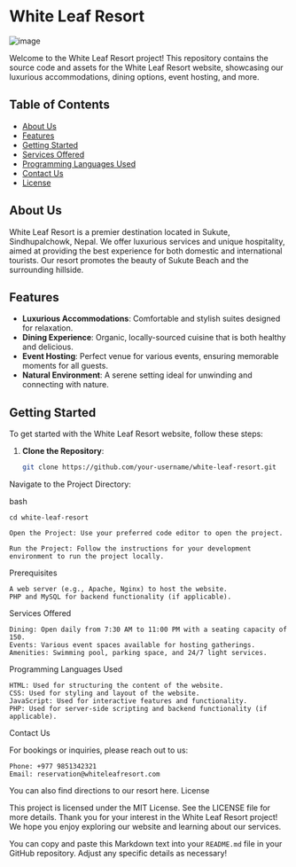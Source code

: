 # White Leaf Resort

![image](https://github.com/user-attachments/assets/e5fd7402-980d-4680-8478-9f40b3ca8afd)

Welcome to the White Leaf Resort project! This repository contains the source code and assets for the White Leaf Resort website, showcasing our luxurious accommodations, dining options, event hosting, and more.

## Table of Contents

- [About Us](#about-us)
- [Features](#features)
- [Getting Started](#getting-started)
- [Services Offered](#services-offered)
- [Programming Languages Used](#programming-languages-used)
- [Contact Us](#contact-us)
- [License](#license)


## About Us

White Leaf Resort is a premier destination located in Sukute, Sindhupalchowk, Nepal. We offer luxurious services and unique hospitality, aimed at providing the best experience for both domestic and international tourists. Our resort promotes the beauty of Sukute Beach and the surrounding hillside.

## Features

- **Luxurious Accommodations**: Comfortable and stylish suites designed for relaxation.
- **Dining Experience**: Organic, locally-sourced cuisine that is both healthy and delicious.
- **Event Hosting**: Perfect venue for various events, ensuring memorable moments for all guests.
- **Natural Environment**: A serene setting ideal for unwinding and connecting with nature.

## Getting Started

To get started with the White Leaf Resort website, follow these steps:

1. **Clone the Repository**:
   ```bash
   git clone https://github.com/your-username/white-leaf-resort.git
Navigate to the Project Directory:

bash

    cd white-leaf-resort

    Open the Project: Use your preferred code editor to open the project.

    Run the Project: Follow the instructions for your development environment to run the project locally.

Prerequisites

    A web server (e.g., Apache, Nginx) to host the website.
    PHP and MySQL for backend functionality (if applicable).

Services Offered

    Dining: Open daily from 7:30 AM to 11:00 PM with a seating capacity of 150.
    Events: Various event spaces available for hosting gatherings.
    Amenities: Swimming pool, parking space, and 24/7 light services.

Programming Languages Used

    HTML: Used for structuring the content of the website.
    CSS: Used for styling and layout of the website.
    JavaScript: Used for interactive features and functionality.
    PHP: Used for server-side scripting and backend functionality (if applicable).

Contact Us

For bookings or inquiries, please reach out to us:

    Phone: +977 9851342321
    Email: reservation@whiteleafresort.com

You can also find directions to our resort here.
License

This project is licensed under the MIT License. See the LICENSE file for more details.
Thank you for your interest in the White Leaf Resort project! We hope you enjoy exploring our website and learning about our services.


You can copy and paste this Markdown text into your `README.md` file in your GitHub repository. Adjust any specific details as necessary!
